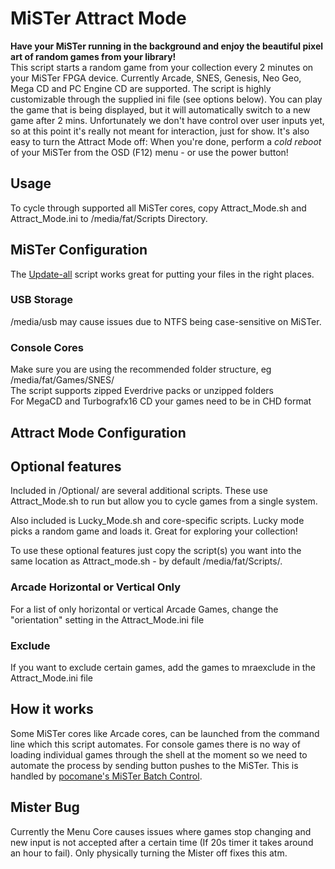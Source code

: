 
# MiSTer Attract Mode
**Have your MiSTer running in the background and enjoy the beautiful pixel art of random games from your library!**  
This script starts a random game from your collection every 2 minutes on your MiSTer FPGA device. Currently Arcade, SNES, Genesis, Neo Geo, Mega CD and PC Engine CD are supported. The script is highly customizable through the supplied ini file (see options below). You can play the game that is being displayed, but it will automatically switch to a new game after 2 mins. Unfortunately we don't have control over user inputs yet, so at this point it's really not meant for interaction, just for show. It's also easy to turn the Attract Mode off: When you're done, perform a *cold reboot* of your MiSTer from the OSD (F12) menu - or use the power button!

## Usage
To cycle through supported all MiSTer cores, copy Attract_Mode.sh and Attract_Mode.ini to /media/fat/Scripts Directory.  

## MiSTer Configuration
The [Update-all](https://github.com/theypsilon/Update_All_MiSTer) script works great for putting your files in the right places.

### USB Storage
/media/usb may cause issues due to NTFS being case-sensitive on MiSTer.

### Console Cores
Make sure you are using the recommended folder structure, eg /media/fat/Games/SNES/  
The script supports zipped Everdrive packs or unzipped folders  
For MegaCD and Turbografx16 CD your games need to be in CHD format

## Attract Mode Configuration
## Optional features
Included in /Optional/ are several additional scripts. These use Attract_Mode.sh to run but allow you to cycle games from a single system. 

Also included is Lucky_Mode.sh and core-specific scripts. Lucky mode picks a random game and loads it. Great for exploring your collection!

To use these optional features just copy the script(s) you want into the same location as Attract_mode.sh - by default /media/fat/Scripts/.

### Arcade Horizontal or Vertical Only
For a list of only horizontal or vertical Arcade Games, change the "orientation" setting in the Attract_Mode.ini file

### Exclude
If you want to exclude certain games, add the games to mraexclude in the Attract_Mode.ini file

## How it works
Some MiSTer cores like Arcade cores, can be launched from the command line which this script automates. For console games there is no way of loading individual games through the shell at the moment so we need to automate the process by sending button pushes to the MiSTer. This is handled by [pocomane's MiSTer Batch Control](https://github.com/pocomane/MiSTer_Batch_Control). 

## Mister Bug
Currently the Menu Core causes issues where games stop changing and new input is not accepted after a certain time (If 20s timer it takes around an hour to fail). Only physically turning the Mister off fixes this atm.
